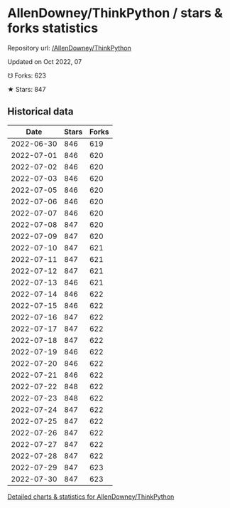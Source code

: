 # AllenDowney/ThinkPython / stars & forks statistics

Repository url: [/AllenDowney/ThinkPython](https://github.com/AllenDowney/ThinkPython)

Updated on Oct 2022, 07

☋ Forks: 623

★ Stars: 847

## Historical data
| Date | Stars | Forks |
|------|-------|-------|
| 2022-06-30 | 846 | 619 | 
| 2022-07-01 | 846 | 620 | 
| 2022-07-02 | 846 | 620 | 
| 2022-07-03 | 846 | 620 | 
| 2022-07-05 | 846 | 620 | 
| 2022-07-06 | 846 | 620 | 
| 2022-07-07 | 846 | 620 | 
| 2022-07-08 | 847 | 620 | 
| 2022-07-09 | 847 | 620 | 
| 2022-07-10 | 847 | 621 | 
| 2022-07-11 | 847 | 621 | 
| 2022-07-12 | 847 | 621 | 
| 2022-07-13 | 846 | 621 | 
| 2022-07-14 | 846 | 622 | 
| 2022-07-15 | 846 | 622 | 
| 2022-07-16 | 847 | 622 | 
| 2022-07-17 | 847 | 622 | 
| 2022-07-18 | 847 | 622 | 
| 2022-07-19 | 846 | 622 | 
| 2022-07-20 | 846 | 622 | 
| 2022-07-21 | 846 | 622 | 
| 2022-07-22 | 848 | 622 | 
| 2022-07-23 | 848 | 622 | 
| 2022-07-24 | 847 | 622 | 
| 2022-07-25 | 847 | 622 | 
| 2022-07-26 | 847 | 622 | 
| 2022-07-27 | 847 | 622 | 
| 2022-07-28 | 847 | 622 | 
| 2022-07-29 | 847 | 623 | 
| 2022-07-30 | 847 | 623 | 


[Detailed charts & statistics for AllenDowney/ThinkPython](https://reviewgithub.com/rep/AllenDowney/ThinkPython)
